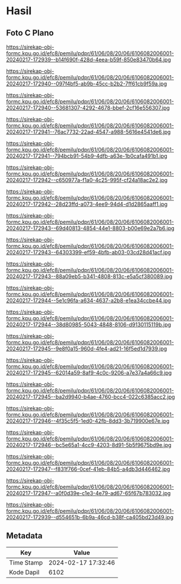 # Hasil

## Foto C Plano

https://sirekap-obj-formc.kpu.go.id/efc8/pemilu/pdpr/61/06/08/20/06/6106082006001-20240217-172939--b14f690f-428d-4eea-b59f-850e83470b64.jpg

https://sirekap-obj-formc.kpu.go.id/efc8/pemilu/pdpr/61/06/08/20/06/6106082006001-20240217-172940--097f4bf5-ab9b-45cc-b2b2-7ff61cb9f59a.jpg

https://sirekap-obj-formc.kpu.go.id/efc8/pemilu/pdpr/61/06/08/20/06/6106082006001-20240217-172940--53681307-4292-4678-bbef-2cf16e556307.jpg

https://sirekap-obj-formc.kpu.go.id/efc8/pemilu/pdpr/61/06/08/20/06/6106082006001-20240217-172941--76ac7732-22ad-4547-a988-5616e4541de6.jpg

https://sirekap-obj-formc.kpu.go.id/efc8/pemilu/pdpr/61/06/08/20/06/6106082006001-20240217-172941--794bcb91-54b9-4dfb-a63e-1b0cafa491b1.jpg

https://sirekap-obj-formc.kpu.go.id/efc8/pemilu/pdpr/61/06/08/20/06/6106082006001-20240217-172942--c650977a-f1a0-4c25-995f-cf24a18ac2e2.jpg

https://sirekap-obj-formc.kpu.go.id/efc8/pemilu/pdpr/61/06/08/20/06/6106082006001-20240217-172942--28d23ffd-a073-4ee9-94d4-d1d2865aaff1.jpg

https://sirekap-obj-formc.kpu.go.id/efc8/pemilu/pdpr/61/06/08/20/06/6106082006001-20240217-172943--69d40813-4854-44e1-8803-b00e69e2a7b6.jpg

https://sirekap-obj-formc.kpu.go.id/efc8/pemilu/pdpr/61/06/08/20/06/6106082006001-20240217-172943--64303399-ef59-4bfb-ab03-03cd28d41acf.jpg

https://sirekap-obj-formc.kpu.go.id/efc8/pemilu/pdpr/61/06/08/20/06/6106082006001-20240217-172943--88a09eb5-b341-4808-813c-e5a5cf380089.jpg

https://sirekap-obj-formc.kpu.go.id/efc8/pemilu/pdpr/61/06/08/20/06/6106082006001-20240217-172944--5e1c96fa-a634-4637-a2b8-e1ea34ccbe44.jpg

https://sirekap-obj-formc.kpu.go.id/efc8/pemilu/pdpr/61/06/08/20/06/6106082006001-20240217-172944--38d80985-5043-4848-8106-d9130115119b.jpg

https://sirekap-obj-formc.kpu.go.id/efc8/pemilu/pdpr/61/06/08/20/06/6106082006001-20240217-172945--9e8f0a15-960d-4fe4-ad21-16f5ed1d7939.jpg

https://sirekap-obj-formc.kpu.go.id/efc8/pemilu/pdpr/61/06/08/20/06/6106082006001-20240217-172945--62014a59-8af9-4c0c-9206-a7e37a4a66c9.jpg

https://sirekap-obj-formc.kpu.go.id/efc8/pemilu/pdpr/61/06/08/20/06/6106082006001-20240217-172945--ba2d9940-b4ae-4760-bcc4-022c6385acc2.jpg

https://sirekap-obj-formc.kpu.go.id/efc8/pemilu/pdpr/61/06/08/20/06/6106082006001-20240217-172946--4f35c5f5-1ed0-42fb-8dd3-3b719900e67e.jpg

https://sirekap-obj-formc.kpu.go.id/efc8/pemilu/pdpr/61/06/08/20/06/6106082006001-20240217-172946--bc5e65a1-4cc9-4203-8d91-5b5f9675bd9e.jpg

https://sirekap-obj-formc.kpu.go.id/efc8/pemilu/pdpr/61/06/08/20/06/6106082006001-20240217-172947--f831f766-0cef-41eb-84b5-a4db3d446462.jpg

https://sirekap-obj-formc.kpu.go.id/efc8/pemilu/pdpr/61/06/08/20/06/6106082006001-20240217-172947--a0f0d39e-c1e3-4e79-ad67-65f67b783032.jpg

https://sirekap-obj-formc.kpu.go.id/efc8/pemilu/pdpr/61/06/08/20/06/6106082006001-20240217-172939--d554651b-6b9a-46cd-b38f-ca405bd23d49.jpg


## Metadata

| Key        | Value               |
| ---------- | ------------------- |
| Time Stamp | 2024-02-17 17:32:46 |
| Kode Dapil | 6102                |



